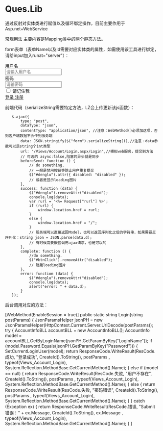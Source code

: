 # Ques.Lib

通过反射对实体类进行赋值以及循环绑定操作，目前主要作用于Asp.net+WebService

常规用法 主要内容是Mapping类中的两个静态方法。

form表单（表单Name以及Id需要对应实体类的属性，如需使用该工具进行绑定，请给input加入runat="server"）：

<form class="form-horizontal m_t_20p" role="form">
    <div class="form-group">
        <label for="firstname" class="col-sm-2 control-label">用户名</label>
        <div class="col-sm-10">
            <input type="text" class="form-control" id="LoginName" name="LoginName"
                placeholder="请输入用户名">
        </div>
    </div>
    <div class="form-group">
        <label for="lastname" class="col-sm-2 control-label">密码</label>
        <div class="col-sm-10">
            <input type="password" class="form-control" id="Password" name="Password"
                placeholder="请输密码">
        </div>
    </div>
    <div class="form-group">
        <div class="col-sm-offset-2 col-sm-10">
            <div class="checkbox">
                <label>
                    <input type="checkbox" />
                    请记住我
                </label>
            </div>
        </div>
    </div>
    <div class="form-group">
        <div class="col-sm-offset-2 col-sm-10">
            <a id="denglu" href="#" class="btn bg_c_b c_w b_r_40p" role="button">登录
            </a>
            <a href="/Regist" class="btn bg_c_gr c_w b_r_40p" role="button">注册
            </a>
        </div>
    </div>
</form>
前端代码（serializeString需要特定方法，LZ会上传更新该js函数）：
    
       $.ajax({
           type: "post",
           dataType: "json",
           contentType: "application/json", //注意：WebMethod()必须加这项，否则客户端数据不会传到服务端
           data: JSON.stringify($("form").serializeString()),//注意：data参数可以是string个int类型
           url: "/Views/Account/Login.aspx/Login",//模拟web服务，提交到方法
           // 可选的 async:false,阻塞的异步就是同步
           beforeSend: function () {
               // do something.
               // 一般是禁用按钮等防止用户重复提交
               $("#denglu").attr({ disabled: "disabled" });
               // 或者是显示loading图片
           },
           success: function (data) {
               $("#denglu").removeAttr("disabled");
               console.log(data);
               var rurl = '<%= Request["rurl"] %>';
               if (rurl) {
                   window.location.href = rurl;
               }
               else {
                   window.location.href = "/";
               }
               // 服务端可以直接返回Model，也可以返回序列化之后的字符串，如果需要反序列化：string json = JSON.parse(data.d);
               // 有时候需要嵌套调用ajax请求，也是可以的
           },
           complete: function () {
               //do something.
               $("#btnClick").removeAttr("disabled");
               // 隐藏loading图片
           },
           error: function (data) {
               $("#denglu").removeAttr("disabled");
               console.log(data);
               alert("error: " + data.d);
           }
       });
后台调用对应的方法：

[WebMethod(EnableSession = true)]
public static string Login(string postParams)
{
    JsonParamsHelper jsonPH = new JsonParamsHelper(HttpContext.Current.Server.UrlDecode(postParams));
    try
    {
        AccountInfoBLL accountBLL = new AccountInfoBLL();
        AccountInfo model = accountBLL.GetByLoginName(jsonPH.GetParamByKey("LoginName"));
        if (model.Password.Equals(jsonPH.GetParamByKey("Password")))
        {
            SetCurrentLoginUser(model);
            return ResponseCode.WriteResult(ResCode.成功, "登录成功", CreateId().ToString(), postParams
                , typeof(Views_Account_Login), System.Reflection.MethodBase.GetCurrentMethod().Name);
        }
        else if (model == null)
        {
            return ResponseCode.WriteResult(ResCode.失败, "用户不存在", CreateId().ToString(), postParams
                , typeof(Views_Account_Login), System.Reflection.MethodBase.GetCurrentMethod().Name);
        }
        else
        {
            return ResponseCode.WriteResult(ResCode.失败, "密码错误", CreateId().ToString(), postParams
                , typeof(Views_Account_Login), System.Reflection.MethodBase.GetCurrentMethod().Name);
        }
    }
    catch (Exception ex)
    {
        return ResponseCode.WriteResult(ResCode.错误, "Submit 错误！" + ex.Message, CreateId().ToString(), ex.Message
            , typeof(Views_Account_Login), System.Reflection.MethodBase.GetCurrentMethod().Name);
    }
}
